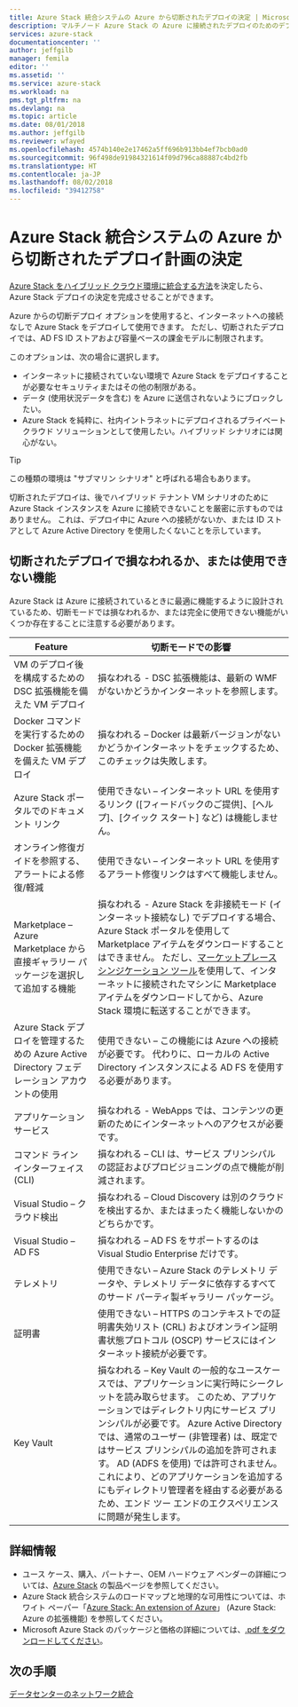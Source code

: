 ```yaml
---
title: Azure Stack 統合システムの Azure から切断されたデプロイの決定 | Microsoft Docs
description: マルチノード Azure Stack の Azure に接続されたデプロイのためのデプロイ計画の決定を確認します。
services: azure-stack
documentationcenter: ''
author: jeffgilb
manager: femila
editor: ''
ms.assetid: ''
ms.service: azure-stack
ms.workload: na
pms.tgt_pltfrm: na
ms.devlang: na
ms.topic: article
ms.date: 08/01/2018
ms.author: jeffgilb
ms.reviewer: wfayed
ms.openlocfilehash: 4574b140e2e17462a5ff696b913bb4ef7bcb0ad0
ms.sourcegitcommit: 96f498de91984321614f09d796ca88887c4bd2fb
ms.translationtype: HT
ms.contentlocale: ja-JP
ms.lasthandoff: 08/02/2018
ms.locfileid: "39412758"
---
```

# <a name="azure-disconnected-deployment-planning-decisions-for-azure-stack-integrated-systems"></a>Azure Stack 統合システムの Azure から切断されたデプロイ計画の決定
[Azure Stack をハイブリッド クラウド環境に統合する方法](azure-stack-connection-models.md)を決定したら、Azure Stack デプロイの決定を完成させることができます。

Azure からの切断デプロイ オプションを使用すると、インターネットへの接続なしで Azure Stack をデプロイして使用できます。 ただし、切断されたデプロイでは、AD FS ID ストアおよび容量ベースの課金モデルに制限されます。 

このオプションは、次の場合に選択します。
- インターネットに接続されていない環境で Azure Stack をデプロイすることが必要なセキュリティまたはその他の制限がある。
- データ (使用状況データを含む) を Azure に送信されないようにブロックしたい。
- Azure Stack を純粋に、社内イントラネットにデプロイされるプライベート クラウド ソリューションとして使用したい。ハイブリッド シナリオには関心がない。

> [!TIP]
> この種類の環境は "サブマリン シナリオ" と呼ばれる場合もあります。

切断されたデプロイは、後でハイブリッド テナント VM シナリオのために Azure Stack インスタンスを Azure に接続できないことを厳密に示すものではありません。 これは、デプロイ中に Azure への接続がないか、または ID ストアとして Azure Active Directory を使用したくないことを示しています。

## <a name="features-that-are-impaired-or-unavailable-in-disconnected-deployments"></a>切断されたデプロイで損なわれるか、または使用できない機能 
Azure Stack は Azure に接続されているときに最適に機能するように設計されているため、切断モードでは損なわれるか、または完全に使用できない機能がいくつか存在することに注意する必要があります。 

|Feature|切断モードでの影響|
|-----|-----|
|VM のデプロイ後を構成するための DSC 拡張機能を備えた VM デプロイ|損なわれる - DSC 拡張機能は、最新の WMF がないかどうかインターネットを参照します。|
|Docker コマンドを実行するための Docker 拡張機能を備えた VM デプロイ|損なわれる – Docker は最新バージョンがないかどうかインターネットをチェックするため、このチェックは失敗します。|
|Azure Stack ポータルでのドキュメント リンク|使用できない – インターネット URL を使用するリンク ([フィードバックのご提供]、[ヘルプ]、[クイック スタート] など) は機能しません。|
|オンライン修復ガイドを参照する、アラートによる修復/軽減|使用できない – インターネット URL を使用するアラート修復リンクはすべて機能しません。|
|Marketplace – Azure Marketplace から直接ギャラリー パッケージを選択して追加する機能|損なわれる - Azure Stack を非接続モード (インターネット接続なし) でデプロイする場合、Azure Stack ポータルを使用して Marketplace アイテムをダウンロードすることはできません。 ただし、[マーケットプレース シンジケーション ツール](https://docs.microsoft.com/azure/azure-stack/azure-stack-download-azure-marketplace-item#download-marketplace-items-in-a-disconnected-or-a-partially-connected-scenario-with-limited-internet-connectivity)を使用して、インターネットに接続されたマシンに Marketplace アイテムをダウンロードしてから、Azure Stack 環境に転送することができます。|
|Azure Stack デプロイを管理するための Azure Active Directory フェデレーション アカウントの使用|使用できない – この機能には Azure への接続が必要です。 代わりに、ローカルの Active Directory インスタンスによる AD FS を使用する必要があります。|
|アプリケーション サービス|損なわれる - WebApps では、コンテンツの更新のためにインターネットへのアクセスが必要です。|
|コマンド ライン インターフェイス (CLI)|損なわれる – CLI は、サービス プリンシパルの認証およびプロビジョニングの点で機能が削減されます。|
|Visual Studio – クラウド検出|損なわれる – Cloud Discovery は別のクラウドを検出するか、またはまったく機能しないかのどちらかです。|
|Visual Studio – AD FS|損なわれる – AD FS をサポートするのは Visual Studio Enterprise だけです。
テレメトリ|使用できない – Azure Stack のテレメトリ データや、テレメトリ データに依存するすべてのサード パーティ製ギャラリー パッケージ。|
|証明書|使用できない – HTTPS のコンテキストでの証明書失効リスト (CRL) およびオンライン証明書状態プロトコル (OSCP) サービスにはインターネット接続が必要です。|
|Key Vault|損なわれる – Key Vault の一般的なユースケースでは、アプリケーションに実行時にシークレットを読み取らせます。 このため、アプリケーションではディレクトリ内にサービス プリンシパルが必要です。 Azure Active Directory では、通常のユーザー (非管理者) は、既定ではサービス プリンシパルの追加を許可されます。 AD (ADFS を使用) では許可されません。 これにより、どのアプリケーションを追加するにもディレクトリ管理者を経由する必要があるため、エンド ツー エンドのエクスペリエンスに問題が発生します。| 

## <a name="learn-more"></a>詳細情報
- ユース ケース、購入、パートナー、OEM ハードウェア ベンダーの詳細については、[Azure Stack](https://azure.microsoft.com/overview/azure-stack/) の製品ページを参照してください。
- Azure Stack 統合システムのロードマップと地理的な可用性については、ホワイト ペーパー「[Azure Stack: An extension of Azure](https://azure.microsoft.com/resources/azure-stack-an-extension-of-azure/)」 (Azure Stack: Azure の拡張機能) を参照してください。 
- Microsoft Azure Stack のパッケージと価格の詳細については、[.pdf をダウンロードしてください](https://azure.microsoft.com/mediahandler/files/resourcefiles/5bc3f30c-cd57-4513-989e-056325eb95e1/Azure-Stack-packaging-and-pricing-datasheet.pdf)。 

## <a name="next-steps"></a>次の手順
[データセンターのネットワーク統合](azure-stack-network.md)